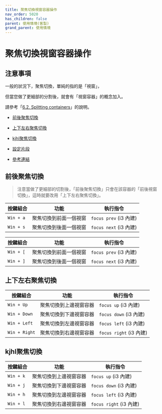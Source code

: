 ```yaml
---
title: 聚焦切換視窗容器操作
nav_order: 5020
has_children: false
parent: 使用情境(客製)
grand_parent: 使用情境
---
```



# 聚焦切換視窗容器操作

## 注意事項

一般的狀況下，聚焦切換，單純的指的是「視窗」，

但當您做了更細部的分割後，就會有「視窗容器」的概念加入。

請參考「[6.2. Splitting containers](https://i3wm.org/docs/userguide.html#_splitting_containers)」的說明。


* [前後聚焦切換](#前後聚焦切換)
* [上下左右聚焦切換](#上下左右聚焦切換)
* [kjhl聚焦切換](#kjhl聚焦切換)


* [設定片段](https://github.com/samwhelp/note-about-i3wm/blob/gh-pages/_demo/config/i3wm-config/main/config/i3/gen/i3wm-gen-rc/Section/Subject/Window/Keybind/Focus.conf)
* [參考連結](https://i3wm.org/docs/userguide.html#_focusing_moving_containers)


## 前後聚焦切換

> 注意當做了更細部的切割後，「前後聚焦切換」只會在該容器的「前後視窗切換」，這時就要改用「上下左右聚焦切換」。

| 按鍵組合  | 功能                   | 執行指令               |
| ----------| ---------------------- | ---------------------- |
| `Win + a` | 聚焦切換到前面一個視窗 | `focus prev` (i3 內建) |
| `Win + s` | 聚焦切換到後面一個視窗 | `focus next` (i3 內建) |


| 按鍵組合  | 功能                   | 執行指令               |
| --------- | ---------------------- | ---------------------- |
| `Win + [` | 聚焦切換到前面一個視窗 | `focus prev` (i3 內建) |
| `Win + ]` | 聚焦切換到後面一個視窗 | `focus next` (i3 內建) |


## 上下左右聚焦切換

| 按鍵組合      | 功能               | 執行指令                |
| ------------- | ------------------ | ----------------------- |
| `Win + Up`    | 聚焦切換到上邊視窗容器 | `focus up` (i3 內建)    |
| `Win + Down`  | 聚焦切換到下邊視窗容器 | `focus down` (i3 內建)  |
| `Win + Left`  | 聚焦切換到左邊視窗容器 | `focus left` (i3 內建)  |
| `Win + Right` | 聚焦切換到右邊視窗容器 | `focus right` (i3 內建) |


## kjhl聚焦切換

| 按鍵組合  | 功能               | 執行指令                |
| ----------| ------------------ | ----------------------- |
| `Win + k` | 聚焦切換到上邊視窗容器 | `focus up` (i3 內建)    |
| `Win + j` | 聚焦切換到下邊視窗容器 | `focus down` (i3 內建)  |
| `Win + h` | 聚焦切換到左邊視窗容器 | `focus left` (i3 內建)  |
| `Win + l` | 聚焦切換到右邊視窗容器 | `focus right` (i3 內建) |
